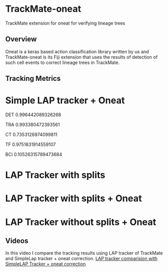 # TrackMate-oneat
TrackMate extension for oneat for verifying lineage trees

## Overview
Oneat is a keras based action classification library written by us and TrackMate-oneat is its Fiji extension that uses the results of detection of such cell events to correct lineage trees in TrackMate.

## Tracking Metrics

# Simple LAP tracker + Oneat

DET	0.996442089326268

TRA	0.993380472393561

CT	0.7353126974099811

TF	0.9751831914559107

BCi	0.10526315789473684

# LAP Tracker with splits

# LAP Tracker with splits + Oneat

# LAP Tracker without splits + Oneat

## Videos
In this video I compare the tracking results using LAP tracker of TrackMate and SimpleLap tracker + oneat correction. 
[LAP tracker comparision with SimpleLAP Tracker + oneat correction](https://youtu.be/9HZvWxr2fsY)
